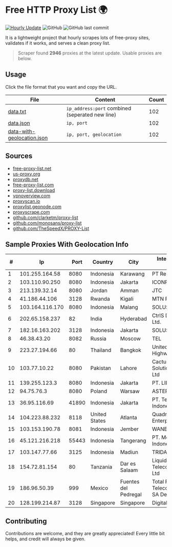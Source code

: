 
# Free HTTP Proxy List 🌍

[![Hourly Update](https://github.com/mertguvencli/http-proxy-list/actions/workflows/main.yml/badge.svg?branch=main)](https://github.com/mertguvencli/http-proxy-list/actions/workflows/main.yml)
![GitHub](https://img.shields.io/github/license/mertguvencli/http-proxy-list)
![GitHub last commit](https://img.shields.io/github/last-commit/mertguvencli/http-proxy-list)

It is a lightweight project that hourly scrapes lots of free-proxy sites, validates if it works, and serves a clean proxy list.


> Scraper found **2946** proxies at the latest update. Usable proxies are below.

## Usage

Click the file format that you want and copy the URL.


|File|Content|Count|
|----|-------|-----|
|[data.txt](https://raw.githubusercontent.com/mertguvencli/http-proxy-list/main/proxy-list/data.txt)|`ip_address:port` combined (seperated new line)|102|
|[data.json](https://raw.githubusercontent.com/mertguvencli/http-proxy-list/main/proxy-list/data.json)|`ip, port`|102|
|[data-with-geolocation.json](https://raw.githubusercontent.com/mertguvencli/http-proxy-list/main/proxy-list/data-with-geolocation.json)|`ip, port, geolocation`|102|

## Sources

* [free-proxy-list.net](https://free-proxy-list.net)
* [us-proxy.org](https://www.us-proxy.org)
* [proxydb.net](http://proxydb.net)
* [free-proxy-list.com](https://free-proxy-list.com/?page=&port=&type%5B%5D=http&type%5B%5D=https&up_time=0&search=Search)
* [proxy-list.download](https://www.proxy-list.download/HTTP)
* [vpnoverview.com](https://vpnoverview.com/privacy/anonymous-browsing/free-proxy-servers)
* [proxyscan.io](https://www.proxyscan.io)
* [proxylist.geonode.com](https://proxylist.geonode.com/api/proxy-list?limit=300&page=1&sort_by=lastChecked&sort_type=desc&protocols=http,https)
* [proxyscrape.com](https://api.proxyscrape.com/v2/?request=displayproxies&protocol=http&timeout=10000&country=all&ssl=all&anonymity=all)
* [github.com/clarketm/proxy-list](https://raw.githubusercontent.com/clarketm/proxy-list/master/proxy-list-raw.txt)
* [github.com/monosans/proxy-list](https://raw.githubusercontent.com/monosans/proxy-list/main/proxies/http.txt)
* [github.com/TheSpeedX/PROXY-List](https://raw.githubusercontent.com/TheSpeedX/PROXY-List/master/http.txt)


## Sample Proxies With Geolocation Info

|#|Ip|Port|Country|City|Internet Service Provider|
|-|--|----|-------|----|-------------------------|
|1|101.255.164.58|8080|Indonesia|Karawang|PT Remala Abadi|
|2|103.110.90.250|8080|Indonesia|Jakarta|ICONPLN|
|3|213.139.32.14|8080|Jordan|Amman|JTC|
|4|41.186.44.106|3128|Rwanda|Kigali|MTN Rwandacell|
|5|103.164.116.170|8080|Indonesia|Malang|SOLUSINET|
|6|202.65.158.237|82|India|Hyderabad|CtrlS Datacenters Ltd.|
|7|182.16.163.202|3128|Indonesia|Jakarta|SOLUSINET|
|8|46.38.43.20|8082|Russia|Moscow|TEL|
|9|223.27.194.66|80|Thailand|Bangkok|United Information Highway Co., Ltd.|
|10|103.77.10.22|8080|Pakistan|Lahore|Cactus Network Solutions (CNS) Pvt Ltd|
|11|139.255.123.3|8080|Indonesia|Jakarta|PT. LINKNET|
|12|94.75.76.3|8080|Poland|Warsaw|ASTER Sp. z o.o|
|13|36.95.116.69|41890|Indonesia|Jakarta|PT. Telekomunikasi Indonesia|
|14|104.223.88.232|8118|United States|Atlanta|QuadraNet Enterprises LLC|
|15|103.153.190.78|8081|Indonesia|Jember|WANET|
|16|45.121.216.218|55443|Indonesia|Tangerang|PT. Mora Telematika Indonesia|
|17|103.147.77.66|3125|Indonesia|Madiun|TRIDATA|
|18|154.72.81.154|80|Tanzania|Dar es Salaam|Liquid Telecommunications Ltd|
|19|186.96.50.39|999|Mexico|Fuentes del Pedregal|Total Play Telecomunicaciones SA De CV|
|20|128.199.214.87|3128|Singapore|Singapore|DigitalOcean, LLC|



## Contributing

Contributions are welcome, and they are greatly appreciated! Every
little bit helps, and credit will always be given.


